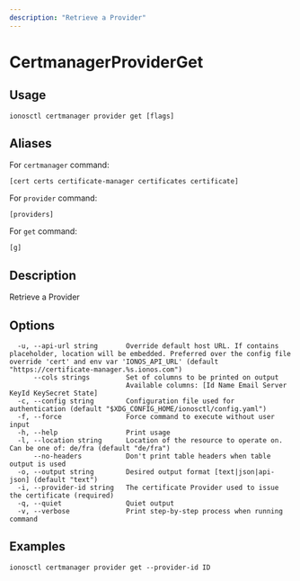 ```yaml
---
description: "Retrieve a Provider"
---
```


# CertmanagerProviderGet

## Usage

```text
ionosctl certmanager provider get [flags]
```

## Aliases

For `certmanager` command:

```text
[cert certs certificate-manager certificates certificate]
```

For `provider` command:

```text
[providers]
```

For `get` command:

```text
[g]
```

## Description

Retrieve a Provider

## Options

```text
  -u, --api-url string       Override default host URL. If contains placeholder, location will be embedded. Preferred over the config file override 'cert' and env var 'IONOS_API_URL' (default "https://certificate-manager.%s.ionos.com")
      --cols strings         Set of columns to be printed on output 
                             Available columns: [Id Name Email Server KeyId KeySecret State]
  -c, --config string        Configuration file used for authentication (default "$XDG_CONFIG_HOME/ionosctl/config.yaml")
  -f, --force                Force command to execute without user input
  -h, --help                 Print usage
  -l, --location string      Location of the resource to operate on. Can be one of: de/fra (default "de/fra")
      --no-headers           Don't print table headers when table output is used
  -o, --output string        Desired output format [text|json|api-json] (default "text")
  -i, --provider-id string   The certificate Provider used to issue the certificate (required)
  -q, --quiet                Quiet output
  -v, --verbose              Print step-by-step process when running command
```

## Examples

```text
ionosctl certmanager provider get --provider-id ID
```

